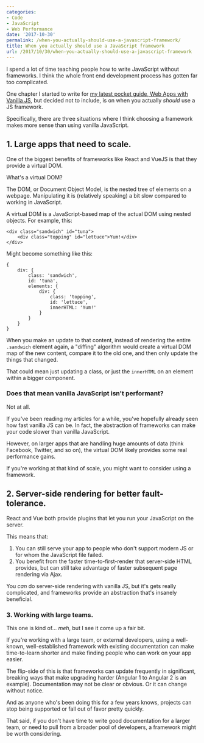 ```yaml
---
categories:
- Code
- JavaScript
- Web Performance
date: '2017-10-30'
permalink: /when-you-actually-should-use-a-javascript-framework/
title: When you actually should use a JavaScript framework
url: /2017/10/30/when-you-actually-should-use-a-javascript-framework
---
```


I spend a lot of time teaching people how to write JavaScript without frameworks. I think the whole front end development process has gotten far too complicated.

One chapter I started to write for [my latest pocket guide, Web Apps with Vanilla JS](https://gomakethings.com/guides/web-apps/), but decided not to include, is on when you actually *should* use a JS framework.

Specifically, there are three situations where I think choosing a framework makes more sense than using vanilla JavaScript.

## 1. Large apps that need to scale.

One of the biggest benefits of frameworks like React and VueJS is that they provide a virtual DOM.

What's a virtual DOM?

The DOM, or Document Object Model, is the nested tree of elements on a webpage. Manipulating it is (relatively speaking) a bit slow compared to working in JavaScript.

A virtual DOM is a JavaScript-based map of the actual DOM using nested objects. For example, this:

```lang-html
<div class="sandwich" id="tuna">
	<div class="topping" id="lettuce">Yum!</div>
</div>
```

Might become something like this:

```lang-javascript
{
	div: {
		class: 'sandwich',
		id: 'tuna',
		elements: {
			div: {
				class: 'topping',
				id: 'lettuce',
				innerHTML: 'Yum!'
			}
		}
	}
}
```

When you make an update to that content, instead of rendering the entire `.sandwich` element again, a "diffing" algorithm would create a virtual DOM map of the new content, compare it to the old one, and then only update the things that changed.

That could mean just updating a class, or just the `innerHTML` on an element within a bigger component.

### Does that mean vanilla JavaScript isn't performant?

Not at all.

If you've been reading my articles for a while, you've hopefully already seen how fast vanilla JS can be. In fact, the abstraction of frameworks can make your code slower than vanilla JavaScript.

However, on larger apps that are handling huge amounts of data (think Facebook, Twitter, and so on), the virtual DOM likely provides some real performance gains.

If you're working at that kind of scale, you might want to consider using a framework.

## 2. Server-side rendering for better fault-tolerance.

React and Vue both provide plugins that let you run your JavaScript on the server.

This means that:

1. You can still serve your app to people who don't support modern JS or for whom the JavaScript file failed.
2. You benefit from the faster time-to-first-render that server-side HTML provides, but can still take advantage of faster subsequent page rendering via Ajax.

You *can* do server-side rendering with vanilla JS, but it's gets really complicated, and frameworks provide an abstraction that's insanely beneficial.

### 3. Working with large teams.

This one is kind of... *meh*, but I see it come up a fair bit.

If you're working with a large team, or external developers, using a well-known, well-established framework with existing documentation can make time-to-learn shorter and make finding people who can work on your app easier.

The flip-side of this is that frameworks can update frequently in significant, breaking ways that make upgrading harder (Angular 1 to Angular 2 is an example). Documentation may not be clear or obvious. Or it can change without notice.

And as anyone who's been doing this for a few years knows, projects can stop being supported or fall out of favor pretty quickly.

That said, if you don't have time to write good documentation for a larger team, or need to pull from a broader pool of developers, a framework might be worth considering.